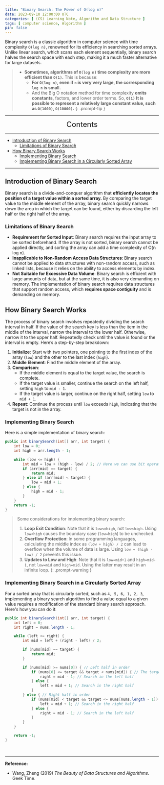 ```yaml
---
title: "Binary Search: The Power of O(log n)"
date: 2023-09-10 12:00:00 UTC
categories: [ (CS) Learning Note, Algorithm and Data Structure ]
tags: [ computer science, Algorithm ]
pin: false
---
```



Binary search is a classic algorithm in computer science with time complexity `O(log n)`, renowned for its efficiency in searching sorted arrays. Unlike linear search, which scans each element sequentially, binary search halves the search space with each step, making it a much faster alternative for large datasets.

> - **Sometimes, algorithms of `O(log n)` time complexity are more efficient than `O(1)`.** This is because:
>   - **For `O(log n)`, even if `n` is very very large, the corresponding `log n` is small.** 
>   - And the Big O notation method for time complexity **omits constants**, factors, and lower order terms. So, **`O(1)` It is possible to represent a relatively large constant value, such as `O(1000)`, `O(10000)`.**
{: .prompt-tip }

---
<center><font size='5'> Contents </font></center>

---

<!-- TOC -->
  * [Introduction of Binary Search](#introduction-of-binary-search)
    * [Limitations of Binary Search](#limitations-of-binary-search)
  * [How Binary Search Works](#how-binary-search-works)
    * [Implementing Binary Search](#implementing-binary-search)
    * [Implementing Binary Search in a Circularly Sorted Array](#implementing-binary-search-in-a-circularly-sorted-array)
<!-- TOC -->

---

## Introduction of Binary Search

Binary search is a divide-and-conquer algorithm that **efficiently locates the position of a target value within a sorted array.** By comparing the target value to the middle element of the array, binary search quickly narrows down the area in which the target can be found, either by discarding the left half or the right half of the array.

### Limitations of Binary Search

- **Requirement for Sorted Input**: Binary search requires the input array to be sorted beforehand. If the array is not sorted, binary search cannot be applied directly, and sorting the array can add a time complexity of O(n log n).
- **Inapplicable to Non-Random Access Data Structures**: Binary search cannot be applied to data structures with non-random access, such as linked lists, because it relies on the ability to access elements by index.
- **Not Suitable for Excessive Data Volume**: Binary search is efficient with large amounts of data, but at the same time, it is also very demanding on memory. The implementation of binary search requires data structures that support random access, which **requires space contiguity** and is demanding on memory.

## How Binary Search Works

The process of binary search involves repeatedly dividing the search interval in half. If the value of the search key is less than the item in the middle of the interval, narrow the interval to the lower half. Otherwise, narrow it to the upper half. Repeatedly check until the value is found or the interval is empty. Here’s a step-by-step breakdown:

1. **Initialize**: Start with two pointers, one pointing to the first index of the array (`low`) and the other to the last index (`high`).
2. **Middle Element**: Find the middle element of the array.
3. **Comparison**:
   - If the middle element is equal to the target value, the search is complete.
   - If the target value is smaller, continue the search on the left half, setting `high` to `mid - 1`.
   - If the target value is larger, continue on the right half, setting `low` to `mid + 1`.
4. **Repeat**: Continue the process until `low` exceeds `high`, indicating that the target is not in the array.

### Implementing Binary Search

Here is a simple implementation of binary search:

```java
public int binarySearch(int[] arr, int target) {
    int low = 0;
    int high = arr.length - 1;

    while (low <= high) {
        int mid = low + (high - low) / 2; // Here we can use bit operations (int mid = low + ((high - low) >> 2)) to get a more efficient operation
        if (arr[mid] == target) {
            return mid;
        } else if (arr[mid] < target) {
            low = mid + 1;
        } else {
            high = mid - 1;
        }
    }
    return -1;
}
```

> Some considerations for implementing binary search:
> 1. **Loop Exit Condition**: Note that it is `low<=high`, not `low<high`. Using `low<high` causes the boundary case (`low=high`) to be unchecked.
> 2. **Overflow Protection**: In some programming languages, calculating the middle index as `(low + high) / 2` can lead to overflow when the volume of data is large. Using `low + (high - low) / 2` prevents this issue.
> 3. **Updates to Low and High**: Note that it is `low=mid+1` and `high=mid-1`, not `low=mid` and `high=mid`. Using the latter may result in an infinite loop.
{: .prompt-warning }


### Implementing Binary Search in a Circularly Sorted Array

For a sorted array that is circularly sorted, such as `4, 5, 6, 1, 2, 3`, implementing a binary search algorithm to find a value equal to a given value requires a modification of the standard binary search approach. Here's how you can do it: 

```java
public int binarySearch(int[] arr, int target) {
    int left = 0;
    int right = nums.length - 1;

    while (left <= right) {
        int mid = left + (right - left) / 2;

        if (nums[mid] == target) {
            return mid;
        }

        if (nums[mid] >= nums[0]) { // Left half in order
            if (nums[0] <= target && target < nums[mid]) { // The target value is in the left half
                right = mid - 1; // Search in the left half
            } else {
                left = mid + 1; // Search in the right half
            }
        } else { // Right half in order
            if (nums[mid] < target && target <= nums[nums.length - 1]) { // The target value is in the right half
                left = mid + 1; // Search in the right half
            } else {
                right = mid - 1; // Search in the left half
            }
        }
    }

    return -1;
}
```

<br>

---

**Reference:**

- Wang, Zheng (2019) _The Beauty of Data Structures and Algorithms_. Geek Time.
